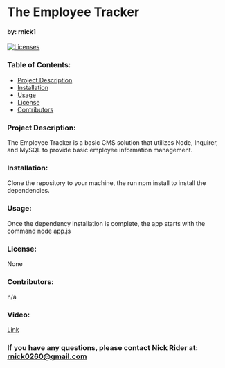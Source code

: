 # The Employee Tracker

#### by: rnick1

[![Licenses](https://img.shields.io/badge/License-None-blue.svg)](https://opensource.org/licenses/None)

### **Table of Contents:**
- [Project Description](#project-description)
- [Installation](#installation)
- [Usage](#usage)
- [License](#license)
- [Contributors](#contributors)

### **Project Description:**  
The Employee Tracker is a basic CMS solution that utilizes Node, Inquirer, and MySQL to provide basic employee information management.

### **Installation:**  
Clone the repository to your machine, the run npm install to install the dependencies.

### **Usage:**
Once the dependency installation is complete, the app starts with the command node app.js

### **License:**
None

### **Contributors:**  
n/a

### **Video:**
[Link](https://drive.google.com/file/d/1mt0YEzNsy8PFVDld8D4I4S377u2f-rLw/view?usp=sharing)

### If you have any questions, please contact Nick Rider at: rnick0260@gmail.com